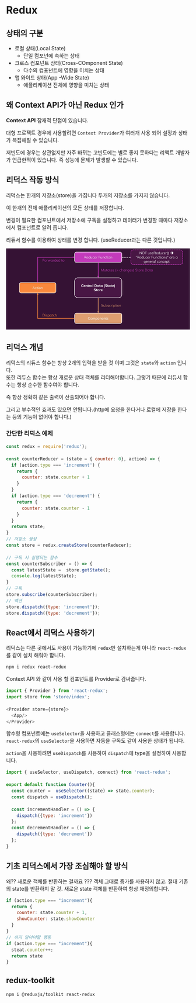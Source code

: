 # Redux

## 상태의 구분

- 로컬 상태(Local State)
  - 단일 컴포넌에 속하는 상태
- 크로스 컴포넌트 상태(Cross-COmponent State)
  - 다수의 컴포넌트에 영향을 미치는 상태
- 앱 와이드 상태(App -Wide State)
  - 애플리케이션 전체에 영향을 미치는 상태

## 왜 Context API가 아닌 Redux 인가

**Context API** 잠재적 단점이 있습니다.

대형 프로젝트 경우에 사용할려면 `Context Provider`가 여러개 사용 되어 설정과 상태가 복잡해질 수 있습니다.

저빈도에 경우는 상관없지만 자주 바뀌는 고빈도에는 별로 좋지 못하다는 리액트 개발자가 언급한적이 있습니다. 즉 성능에 문제가 발생할 수 있습니다.

## 리덕스 작동 방식

리덕스는 한개의 저장소(store)을 가집니다 두개의 저장소를 가지지 않습니다.

이 한개의 전체 애플리케이션의 모든 상태를 저장합니다.

변경이 필요한 컴포넌트에서 저장소에 구독을 설정하고 데이터가 변경할 때마다 저장소에서 컴포넌트로 알려 줍니다.

리듀서 함수를 이용하여 상태를 변경 합니다. (useReducer과는 다른 것입니다.)

<img src="rdux_state.png" width={400} alt="리덕스 작동방식">

## 리덕스 개념

리덕스의 리듀스 함수는 항상 2개의 입력을 받을 것 이며 그것은 `state`와 `action` 입니다.  
또한 리듀스 함수는 항상 개로운 상태 객체를 리터해야합니다. 그렇기 때문에 리듀서 함수는 항상 순수한 함수여야 합니다.

즉 항상 정확히 같은 출력이 산출되어야 합니다.

그리고 부수적인 효과도 있으면 안됩니다.(http에 요청을 한다거나 로컬에 저장을 한다는 등의 기능이 없어야 합니다.)


### 간단한 리덕스 예제

```javascript
const redux = require('redux');

const counterReducer = (state = { counter: 0}, action) => {
  if (action.type === 'increment') {
    return {
      counter: state.counter + 1
    }
  }
  if (action.type === 'decrement') {
    return {
      counter: state.counter - 1
    }
  }
  return state;
}
// 저장소 생성
const store = redux.createStore(counterReducer);

// 구독 시 실행되는 함수
const counterSubscriber = () => {
  const latestState =  store.getState();
  console.log(latestState);
}
// 구독
store.subscribe(counterSubscriber);
// 액션
store.dispatch({type: 'increment'});
store.dispatch({type: 'decrement'});
```

## React에서 리덕스 사용하기

리덕스는 다른 곳에서도 사용이 가능하기에 `redux`만 설치하는게 아니라 `react-redux`를 같이 설치 해줘야 합니다.

```bash
npm i redux react-redux
```

Context API 와 같이 사용 할 컴포넌트를 Provider로 감싸줍니다.

```javascript
import { Provider } from 'react-redux';
import store from 'store/index';

<Provider store={store}>
  <App/>
</Provider>
```

함수형 컴포넌트에는 `useSelector`을 사용하고 클래스형에는 `connect`를 사용합니다.
`react-redux`의 `useSelector`을 사용하면 자동을 구독도 같이 사용한 상태가 됩니다.

`action`을 사용하려면 `useDispatch`를 사용하여 `dispatch`에 type을 설정하여 사용합니다.

```javascript
import { useSelector, useDispatch, connect} from 'react-redux';

export default function Counter(){
  const counter =  useSelector((state) => state.counter);
  const dispatch = useDispatch();

  const incrementHandler = () => {
    dispatch({type: 'increment'})
  };
  const decrementHandler = () => {
    dispatch({type: 'decrement'})
  };  
}
```

## 기초 리덕스에서 가장 조심해야 할 방식

왜?? 새로운 객체를 반환하는 걸까요 ??? 객체 그대로 증가를 사용하지 않고.
절대 기존의 state를 반환하지 말 것. 새로운 state 객체를 반환하여 항상 재정의합니다.

```javascript
if (action.type === "increment"){
  return { 
    counter: state.counter + 1,
    showCounter: state.showCounter
  }
}
// 하지 말아야할 행동
if (action.type === "increment"){
  steat.counter++;
  return state
}
```

## redux-toolkit

```bash
npm i @reduxjs/toolkit react-redux
```

